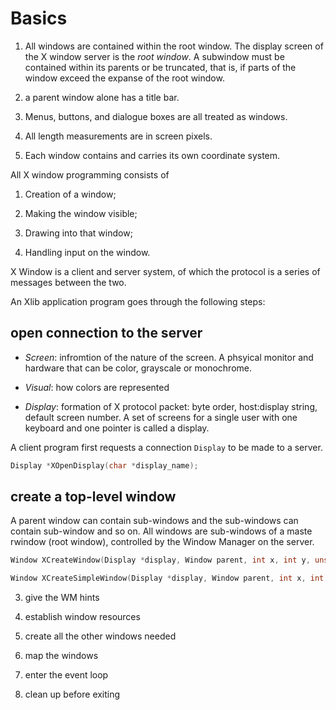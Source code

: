 # Basics

1. All windows are contained within the root window. The display screen of the X window server is the _root window_. A subwindow must be contained within its parents or be truncated, that is, if parts of the window exceed the expanse of the root window.

2. a parent window alone has a title bar.

3. Menus, buttons, and dialogue boxes are all treated as windows.

4. All length measurements are in screen pixels.

5. Each window contains and carries its own coordinate system.

All X window programming consists of 

1. Creation of a window;

2. Making the window visible;

3. Drawing into that window;

4. Handling input on the window.

X Window is a client and server system, of which the protocol is a series of messages between the two.

An Xlib application program goes through the following steps:

## open connection to the server

- _Screen_: infromtion of the nature of the screen. A phsyical monitor and hardware that can be color, grayscale or monochrome.

- _Visual_: how colors are represented

- _Display_: formation of X protocol packet: byte order, host:display string, default screen number. A set of screens for a single user with one keyboard and one pointer is called a display.


A client program first requests a connection `Display` to be made to a server.

```c
Display *XOpenDisplay(char *display_name);
```

## create a top-level window

A parent window can contain sub-windows and the sub-windows can contain sub-window and so on. All windows are sub-windows of a maste rwindow (root window), controlled by the Window Manager on the server.

```c
Window XCreateWindow(Display *display, Window parent, int x, int y, unsigned int width, unsigned int height, unsigned int border_width, int depth, unsigned int class, Visual *visual, unsigned long valuemask, XSetWindowAttributes *attributes);

Window XCreateSimpleWindow(Display *display, Window parent, int x, int y, unsigned int width, unsigned int height, unsigned int border_width, unsigned long border, unsigned long background);
```

3. give the WM hints

4. establish window resources

5. create all the other windows needed

6. map the windows

7. enter the event loop

8. clean up before exiting

